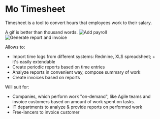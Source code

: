 Mo Timesheet
============

Timesheet is a tool to convert hours that employees work to their salary.

A gif is better than thousand words.
![Add payroll](add_payroll.gif)
![Generate report and invoice](report_invoice.gif)

Allows to:

* Import time logs from different systems:
Redmine, XLS spreadsheet; + it's easily extendable
* Create periodic reports based on time entries
* Analyze reports in convenient way, compose summary of work
* Create invoices based on reports

Will suit for:

* Companies, which perform work "on-demand", like Agile teams
and invoice customers based on amount of work spent on tasks.
* IT departments to analyze & provide reports on performed work
* Free-lancers to invoice customer

